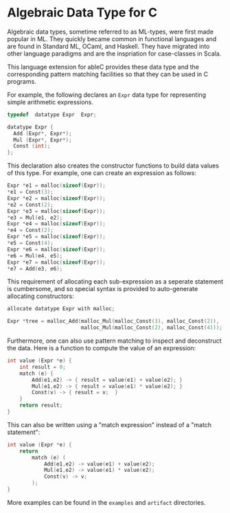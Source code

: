 # Algebraic Data Type for C

Algebraic data types, sometime referred to as ML-types, were first
made popular in ML.  They quickly became common in functional
languages and are found in Standard ML, OCaml, and Haskell.  They have
migrated into other language paradigms and are the inspriation for
case-classes in Scala.

This language extension for ableC provides these data type and the
corresponding pattern matching facilities so that they can be used in
C programs.

For example, the following declares an ``Expr`` data type for
representing simple arithmetic expressions.
```c
typedef  datatype Expr  Expr;

datatype Expr {
  Add (Expr*, Expr*);
  Mul (Expr*, Expr*);
  Const (int);
};
```

This declaration also creates the constructor functions to build data
values of this type.  For example, one can create an expression as
follows:
```c
Expr *e1 = malloc(sizeof(Expr));
*e1 = Const(3);
Expr *e2 = malloc(sizeof(Expr));
*e2 = Const(2);
Expr *e3 = malloc(sizeof(Expr));
*e3 = Mul(e1, e2);
Expr *e4 = malloc(sizeof(Expr));
*e4 = Const(2);
Expr *e5 = malloc(sizeof(Expr));
*e5 = Const(4);
Expr *e6 = malloc(sizeof(Expr));
*e6 = Mul(e4, e5);
Expr *e7 = malloc(sizeof(Expr));
*e7 = Add(e3, e6);
```

This requirement of allocating each sub-expression as a seperate statement
is cumbersome, and so special syntax is provided to auto-generate allocating
constructors:
```c
allocate datatype Expr with malloc;

Expr *tree = malloc_Add(malloc_Mul(malloc_Const(3), malloc_Const(2)), 
                        malloc_Mul(malloc_Const(2), malloc_Const(4)));
```

Furthermore, one can also use pattern matching to inspect and
deconstruct the data.  Here is a function to compute the value of an
expression: 
```c
int value (Expr *e) {
    int result = 0;
    match (e) {
        Add(e1,e2) -> { result = value(e1) + value(e2); }
        Mul(e1,e2) -> { result = value(e1) * value(e2); }
        Const(v) -> { result = v;  }
    }
    return result;
}
```

This can also be written using a "match expression" instead of a "match
statement":
```c
int value (Expr *e) {
    return
        match (e) (
            Add(e1,e2) -> value(e1) + value(e2);
            Mul(e1,e2) -> value(e1) * value(e2);
            Const(v) -> v;
        );
}
```

More examples can be found in the ``examples`` and ``artifact``
directories.




      
     
      
